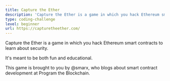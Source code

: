 ```yaml
---
title: Capture the Ether
description: 'Capture the Ether is a game in which you hack Ethereum smart contracts to learn about security.'
type: coding-challenge
level: beginner
url: https://capturetheether.com/
---
```


Capture the Ether is a game in which you hack Ethereum smart contracts to learn about security.

It's meant to be both fun and educational.

This game is brought to you by @smarx, who blogs about smart contract development at Program the Blockchain.